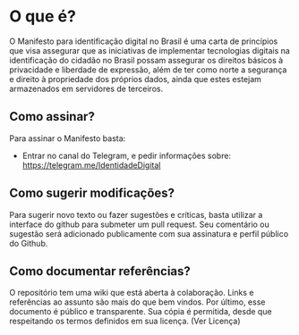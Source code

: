 # O que é?
O Manifesto para identificação digital no Brasil é uma carta de princípios que visa assegurar que as iniciativas de implementar tecnologias digitais na identificação do cidadão no Brasil possam assegurar os direitos básicos à privacidade e liberdade de expressão, além de ter como norte a segurança e direito à propriedade dos próprios dados, ainda que estes estejam armazenados em servidores de terceiros. 

## Como assinar? 
Para assinar o Manifesto basta:
* Entrar no canal do Telegram, e pedir informações sobre: https://telegram.me/IdentidadeDigital

## Como sugerir modificações?
Para sugerir novo texto ou fazer sugestões e críticas, basta utilizar a interface do github para submeter um pull request. Seu comentário ou sugestão será adicionado publicamente com sua assinatura e perfil público do Github. 

## Como documentar referências?
O repositório tem uma wiki que está aberta à colaboração. Links e referências ao assunto são mais do que bem vindos. 
Por último, esse documento é público e transparente. Sua cópia é permitida, desde que respeitando os termos definidos em sua licença. (Ver Licença) 
